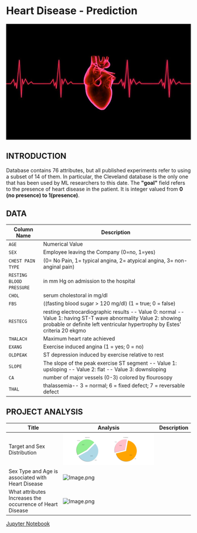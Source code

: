# Heart Disease - Prediction
![image.png](Image1/beating-heart--ecg-graph.jpg)

## INTRODUCTION
Database contains 76 attributes, but all published experiments refer to using a subset of 14 of them. In particular, the Cleveland database is the only one that has been used by ML researchers to this date. The __"goal"__ field refers to the presence of heart disease in the patient. It is integer valued from __0 (no presence) to 1(presence)__.


## DATA
| Column Name | Description |
| --- | --- |
| `AGE` | Numerical Value |
| `SEX` | Employee leaving the Company (0=no, 1=yes) |
| `CHEST PAIN TYPE`| (0= No Pain, 1= typical angina, 2= atypical angina, 3= non-anginal pain)|
| `RESTING BLOOD PRESSURE` | in mm Hg on admission to the hospital|
| `CHOL` | serum cholestoral in mg/dl |
| `FBS` | ((fasting blood sugar > 120 mg/dl) (1 = true; 0 = false) |
| `RESTECG` | resting electrocardiographic results -- Value 0: normal -- Value 1: having ST-T wave abnormality Value 2: showing probable or definite left ventricular hypertrophy by Estes' criteria 20 ekgmo |
| `THALACH` | Maximum heart rate achieved |
| `EXANG` | Exercise induced angina (1 = yes; 0 = no) |
| `OLDPEAK` | ST depression induced by exercise relative to rest |
| `SLOPE` | The slope of the peak exercise ST segment -- Value 1: upsloping -- Value 2: flat -- Value 3: downsloping |
| `CA` | number of major vessels (0-3) colored by flourosopy |
| `THAL` | thalassemia-- 3 = normal; 6 = fixed defect; 7 = reversable defect |



## PROJECT ANALYSIS
| Title| Analysis | Description |
| --- | --- | --- |
| Target and Sex Distribution | ![Image.png](image1/heart1.png) |
| Sex Type and Age is associated with Heart Disease | ![Image.png](image1/heart2.png) |
| What attributes Increases the occurrence of Heart Disease| ![Image.png](image1/heart3.png) |


[Jupyter Notebook](./HR_Analytics.ipynb)
